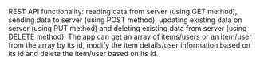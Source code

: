 REST API functionality: reading data from server (using GET method), sending data to server (using POST method), updating existing data on server (using PUT method) 
and deleting existing data from server (using DELETE method). The app can get an array of items/users or an item/user from the array by its id, modify the item details/user information based on its id and 
delete the item/user based on its id.
